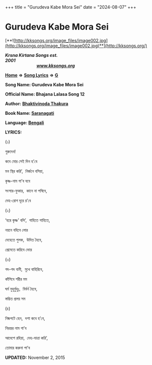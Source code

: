 +++
title = "Gurudeva Kabe Mora Sei"
date = "2024-08-07"
+++

# Gurudeva Kabe Mora Sei
[**![http://kksongs.org/image_files/image002.jpg](http://kksongs.org/image_files/image002.jpg)**](http://kksongs.org/)

**_Krsna Kirtana Songs est. 2001_**                                                                                                                                                 **_www.kksongs.org_**

**[Home](http://kksongs.org/)** **⇒** **[Song Lyrics](http://kksongs.org/lyrics.html)** **⇒** **[G](http://kksongs.org/songs/song_g.html)**

**Song Name: Gurudeva Kabe Mora Sei**

**Official Name: Bhajana Lalasa Song 12**

**Author:** [**Bhaktivinoda Thakura**](http://kksongs.org/authors/list/bhaktivinoda.html)

**Book Name: [Saranagati](http://kksongs.org/authors/literature/saranagati.html)**

**Language: [Bengali](http://kksongs.org/language/list/bengali.html)**

**LYRICS:**

(১)

গুরুদেব!

কবে মোর সেই দিন হ’বে

মন স্থির করি’,  নির্জনে বসিয়া,

কৃষ্ণ\-নাম গা’ব যবে

সংসার\-ফুকার,  কানে না পষিবে,

দেহ\-রোগ দূরে র’বে

(২)

‘হরে কৃষ্ণ’ বলি’,  গাহিতে গাহিতে,

নয়নে বহিবে লোর

দেহেতে পুলক,  উদিত হৈবে,

প্রেমেতে করিবে ভোর

(৩)

গদ\-গদ বানী,  মুখে বাহিরিবে,

কাঁপিবে শরীর মম

ঘর্ম মুহুর্মুহুঃ,  বির্বর্ন হৈবে,

স্তম্ভিত প্রলয় সম

(৪)

নিষ্কপটে হেন,  দশা কবে হ’বে,

নিরন্তর নাম গা’ব

আবেশে রহিয়া,  দেহ\-যাত্রা করি’,

তোমার করুনা পা’ব

**UPDATED:** November 2, 2015